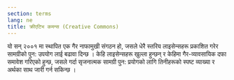 ```yaml
---
section: terms
lang: ne
title: क्रीएटिभ कमन्स (Creative Commons)
---
```


यो सन् २००१ मा स्थापित एक गैर नाफामुखी  संगठन हो, जसले धेरै स्तरिय लाइसेन्सहरू प्रकाशित गरेर सामग्रीको पुन: उपयोग लाई बढावा दिन्छ । केहि लाइसेन्सहरू खुल्ला हुन्छन् र केहिमा गैर-व्यावसायिक दफा समावेश गरिएको हुन्छ, जसले गर्दा सृजनात्मक सामग्री पुन: प्रयोगको लागि तिनीहरूको स्पष्ट व्याख्या र अर्थका साथ जारी गर्न सकिन्छ ।

